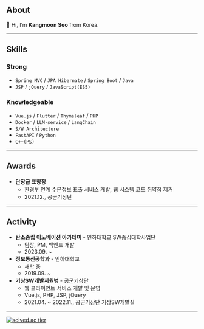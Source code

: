 ## About
👋 Hi, I’m **Kangmoon Seo** from Korea. 

---
## Skills
### Strong
- `Spring MVC` / `JPA Hibernate` / `Spring Boot` / `Java` 
- `JSP` / `jQuery` / `JavaScript(ES5)`

### Knowledgeable
- `Vue.js` / `Flutter` / `Thymeleaf` / `PHP`
- `Docker` / `LLM-service` / `LangChain`
- `S/W Architecture`
- `FastAPI` / `Python` 
- `C++(PS)` 

---
## Awards
- **단장급 표창장**
  - 환경부 연계 수문정보 표출 서비스 개발, 웹 시스템 코드 취약점 제거
  - 2021.12., 공군기상단

---
## Activity
- **탄소중립 이노베이션 아카데미** - 인하대학교 SW중심대학사업단
  - 팀장, PM, 백엔드 개발
  - 2023.09. ~
- **정보통신공학과** - 인하대학교
  - 재학 중
  - 2019.09. ~
- **기상SW개발지원병** - 공군기상단
  - 웹 클라이언트 서비스 개발 및 운영
  - Vue.js, PHP, JSP, jQuery
  - 2021.04. ~ 2022.11., 공군기상단 기상SW개발실

--- 
[![solved.ac tier](http://mazassumnida.wtf/api/mini/generate_badge?boj=70002467)](https://solved.ac/70002467)



